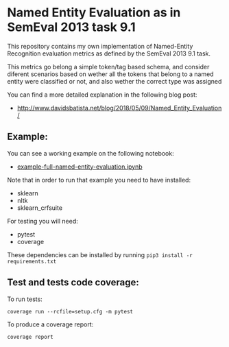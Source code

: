 # Named Entity Evaluation as in SemEval 2013 task 9.1

This repository contains my own implementation of Named-Entity Recognition evaluation metrics as defined by the SemEval 2013 9.1 task.

This metrics go belong a simple token/tag based schema, and consider diferent scenarios based on wether all the tokens that belong to a named entity were classified or not, and also wether the correct type was assigned

You can find a more detailed explanation in the following blog post:

* http://www.davidsbatista.net/blog/2018/05/09/Named_Entity_Evaluation/


## Example:

You can see a working example on the following notebook:

- [example-full-named-entity-evaluation.ipynb](example-full-named-entity-evaluation.ipynb)

Note that in order to run that example you need to have installed:

- sklearn
- nltk
- sklearn_crfsuite

For testing you will need:

- pytest
- coverage

These dependencies can be installed by running `pip3 install -r requirements.txt`

## Test and tests code coverage:

To run tests:

`coverage run --rcfile=setup.cfg -m pytest`

To produce a coverage report:

`coverage report`
